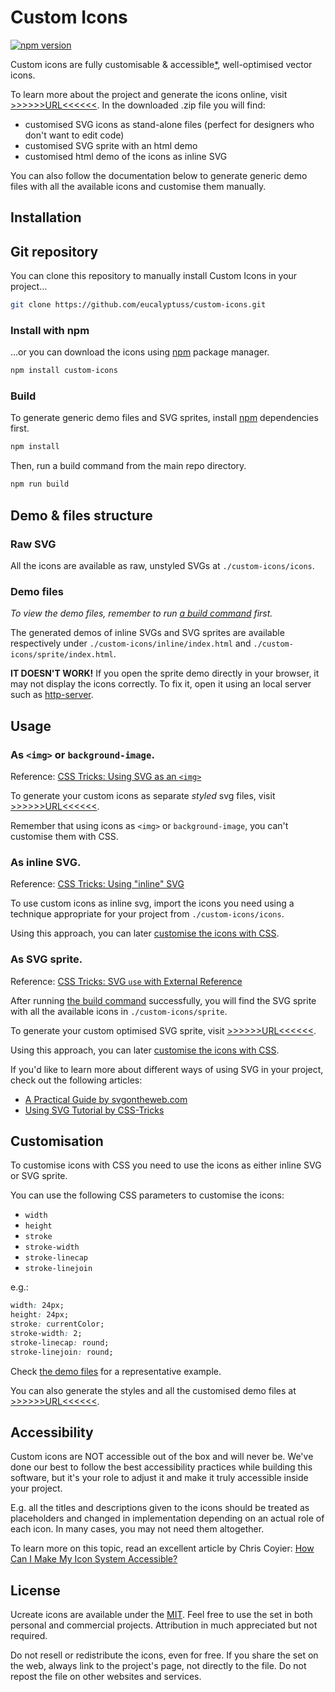# Custom Icons

[![npm version](https://badge.fury.io/js/custom-icons.svg)](https://badge.fury.io/js/custom-icons)

Custom icons are fully customisable & accessible[*](http://github.com/eucalyptuss/custom-icons#accessibility), well-optimised vector icons. 

To learn more about the project and generate the icons online, visit [>>>>>>URL<<<<<<](). In the downloaded .zip file you will find:
* customised SVG icons as stand-alone files (perfect for designers who don't want to edit code)
* customised SVG sprite with an html demo
* customised html demo of the icons as inline SVG

You can also follow the documentation below to generate generic demo files with all the available icons and customise them manually.

## Installation

## Git repository

You can clone this repository to manually install Custom Icons in your project…

```bash
git clone https://github.com/eucalyptuss/custom-icons.git
```
### Install with npm

…or you can download the icons using [npm](http://npmjs.com/) package manager.

```bash
npm install custom-icons
```

### Build

To generate generic demo files and SVG sprites, install [npm](http://npmjs.com/) dependencies first.
```bash
npm install
```

Then, run a build command from the main repo directory.
```bash
npm run build
```

## Demo & files structure

### Raw SVG

All the icons are available as raw, unstyled SVGs at `./custom-icons/icons`.

### Demo files

*To view the demo files, remember to run [a build command](http://github.com/eucalyptuss/custom-icons#build) first.*

The generated demos of inline SVGs and SVG sprites are available respectively under `./custom-icons/inline/index.html` and `./custom-icons/sprite/index.html`.

**IT DOESN'T WORK!** If you open the sprite demo directly in your browser, it may not display the icons correctly. To fix it, open it using an local server such as [http-server](https://www.npmjs.com/package/http-server).

## Usage

### As `<img>` or `background-image`.

Reference: [CSS Tricks: Using SVG as an `<img>`](https://css-tricks.com/using-svg/#article-header-id-2)

To generate your custom icons as separate *styled* svg files, visit [>>>>>>URL<<<<<<]().

Remember that using icons as `<img>` or `background-image`, you can't customise them with CSS.

### As inline SVG.

Reference: [CSS Tricks: Using "inline" SVG](https://css-tricks.com/using-svg/#article-header-id-7)

To use custom icons as inline svg, import the icons you need using a technique appropriate for your project from `./custom-icons/icons`.

Using this approach, you can later [customise the icons with CSS](http://github.com/eucalyptuss/custom-icons#customisation).

### As SVG sprite.

Reference: [CSS Tricks: SVG `use` with External Reference](https://css-tricks.com/svg-use-with-external-reference-take-2/)

After running [the build command](http://github.com/eucalyptuss/custom-icons#build) successfully, you will find the SVG sprite with all the available icons in `./custom-icons/sprite`.

To generate your custom optimised SVG sprite, visit [>>>>>>URL<<<<<<]().

Using this approach, you can later [customise the icons with CSS](http://github.com/eucalyptuss/custom-icons#customisation).

If you'd like to learn more about different ways of using SVG in your project, check out the following articles:
* [A Practical Guide by svgontheweb.com](https://svgontheweb.com/#implementation)
* [Using SVG Tutorial by CSS-Tricks](https://css-tricks.com/using-svg/)

## Customisation

To customise icons with CSS you need to use the icons as either inline SVG or SVG sprite.

You can use the following CSS parameters to customise the icons:
* `width`
* `height`
* `stroke`
* `stroke-width`
* `stroke-linecap`
* `stroke-linejoin`

e.g.:

```css
width: 24px;
height: 24px;
stroke: currentColor;
stroke-width: 2;
stroke-linecap: round;
stroke-linejoin: round;
```

Check [the demo files](http://github.com/eucalyptuss/custom-icons#demo-files) for a representative example. 

You can also generate the styles and all the customised demo files at [>>>>>>URL<<<<<<]().

## Accessibility

Custom icons are NOT accessible out of the box and will never be. We've done our best to follow the best accessibility practices while building this software, but it's your role to adjust it and make it truly accessible inside your project. 

E.g. all the titles and descriptions given to the icons should be treated as placeholders and changed in implementation depending on an actual role of each icon. In many cases, you may not need them altogether.

To learn more on this topic, read an excellent article by Chris Coyier: [How Can I Make My Icon System Accessible?](https://css-tricks.com/can-make-icon-system-accessible/)

## License

Ucreate icons are available under the [MIT](https://github.com/eucalyptuss/custom-icons/blob/master/LICENSE). Feel free to use the set in both personal and commercial projects. Attribution in much appreciated but not required.

Do not resell or redistribute the icons, even for free. If you share the set on the web, always link to the project's page, not directly to the file. Do not repost the file on other websites and services.
